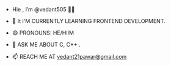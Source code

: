 -  Hie , I’m @vedant505 👋👋

- 🌱 It I'M CURRENTLY LEARNING FRONTEND DEVELOPMENT.
- 😄 PRONOUNS: HE/HIIM
- 💬 ASK ME ABOUT C, C++ .
- 📫 REACH ME AT vedant21pawar@gmail.com
   
  
<!----- 💞️ I’m looking to collaborate on ...
- 📫 How to reach me ...
- 👀 I’m interested in ...
 ⚡ Fun fact: ... --->

<!---
vedant505/vedant505 is a ✨ special ✨ repository because its `README.md` (this file) appears on your GitHub profile.
You can click the Preview link to take a look at your changes.
--->
